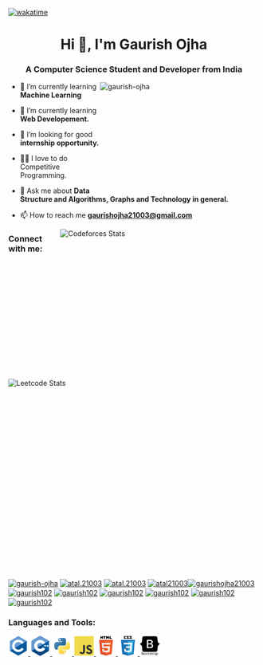  [![wakatime](https://wakatime.com/badge/user/663e162e-324f-45a9-b59c-3069aeb0e8fa.svg)](https://wakatime.com/@663e162e-324f-45a9-b59c-3069aeb0e8fa)
<h1 align="center">Hi 👋, I'm Gaurish Ojha</h1>
<h3 align="center">A Computer Science Student and Developer from India</h3>
<img align="right" src="https://wakatime.com/share/@gaurish21102/fd40fa31-41f3-4f44-b40d-bb2ebcbdc43d.svg" alt="gaurish-ojha" height="220" width="320" />

- 🔭 I’m currently learning **Machine Learning**

- 👯 I’m currently learning **Web Developement.**

- 🤝 I’m looking for good **internship opportunity.**

- 👨‍💻 I love to do Competitive Programming.

- 💬 Ask me about **Data Structure and Algorithms, Graphs and Technology in general.**

- 📫 How to reach me **gaurishojha21003@gmail.com**
<div>
  <img src="https://raw.githubusercontent.com/gaurishiiitnr/cf-visualizer/main/output/light_card.svg" alt="Codeforces Stats" width="400" height="300" style="float: right; margin-left: 20px;" />
    <img src="https://leetcard.jacoblin.cool/gaurish102?ext=contest" alt="Leetcode Stats" width="400" height="400" style="float: left; margin-right: 20px;" />
</div>

<h3 align="left">Connect with me:</h3>
<p align="left">
<a href="https://linkedin.com/in/gaurish-ojha" target="blank"><img align="center" src="https://raw.githubusercontent.com/rahuldkjain/github-profile-readme-generator/master/src/images/icons/Social/linked-in-alt.svg" alt="gaurish-ojha" height="30" width="40" /></a> <a href="https://codeforces.com/profile/atal.21003" target="blank"><img align="center" src="https://raw.githubusercontent.com/rahuldkjain/github-profile-readme-generator/master/src/images/icons/Social/codeforces.svg" alt="atal.21003" height="30" width="40" /></a>
<a href="https://www.codechef.com/users/atal21003" target="blank"><img align="center" src="https://cdn.jsdelivr.net/npm/simple-icons@3.1.0/icons/codechef.svg" alt="atal.21003" height="30" width="40" /></a>
<a href="https://www.hackerearth.com/@atal21003" target="blank"><img align="center" src="https://raw.githubusercontent.com/rahuldkjain/github-profile-readme-generator/master/src/images/icons/Social/hackerearth.svg" alt="atal21003" height="30" width="40" /></a><a href="https://www.hackerrank.com/gaurishojha21003" target="blank"><img align="center" src="https://raw.githubusercontent.com/rahuldkjain/github-profile-readme-generator/master/src/images/icons/Social/hackerrank.svg" alt="gaurishojha21003" height="30" width="40" /></a>
<a href="https://www.leetcode.com/gaurish102" target="blank"><img align="center" src="https://raw.githubusercontent.com/rahuldkjain/github-profile-readme-generator/master/src/images/icons/Social/leet-code.svg" alt="gaurish102" height="30" width="40" /></a> <a href="https://clist.by/account/atal/resource/codingcompetitions.withgoogle.com/" target="blank"><img align="center" src="https://clist.by/media/sizes/64x64/img/resources/codingcompetitions_withgoogle_com.png" alt="gaurish102" height="30" width="40" /></a>
  <a href="https://atcoder.jp/users/atal21003" target="blank"><img align="center" src="https://clist.by/media/sizes/32x32/img/resources/atcoder_jp.png" alt="gaurish102" height="30" width="40" /></a>
 <a href="https://auth.geeksforgeeks.org/user/gaurish_ojha/" target="blank"><img align="center" src="https://media.geeksforgeeks.org/gfg-gg-logo.svg" alt="gaurish102" height="30" width="40" /></a>
  <a href="https://clist.by/coder/atal21003/" target="blank"><img align="center" src="https://clist.by/static/img/logo-48.png?1654998059" alt="gaurish102" height="30" width="60" /></a>
  <a href="https://www.stopstalk.com/user/profile/Gaurish_Ojha" target="blank"><img align="center" src="https://www.stopstalk.com/stopstalk/static/images/StopStalk.png?_rev=20201225170526" alt="gaurish102" height="30" width="60" /></a>
</p>

<h3 align="left">Languages and Tools:</h3>
<p align="left"> 
 <a href="https://www.cprogramming.com/" target="_blank" rel="noreferrer"> <img src="https://raw.githubusercontent.com/devicons/devicon/master/icons/c/c-original.svg" alt="c" width="40" height="40"/> </a>
 <a href="https://www.w3schools.com/cpp/" target="_blank" rel="noreferrer"> <img src="https://raw.githubusercontent.com/devicons/devicon/master/icons/cplusplus/cplusplus-original.svg" alt="cplusplus" width="40" height="40"/> </a> 
 <a href="https://www.python.org" target="_blank" rel="noreferrer"> <img src="https://raw.githubusercontent.com/devicons/devicon/master/icons/python/python-original.svg" alt="python" width="40" height="40"/> </a> 
 <a href="https://developer.mozilla.org/en-US/docs/Web/JavaScript" target="_blank" rel="noreferrer"> <img src="https://raw.githubusercontent.com/devicons/devicon/master/icons/javascript/javascript-original.svg" alt="javascript" width="40" height="40"/> </a> 
 <a href="https://www.w3.org/html/" target="_blank" rel="noreferrer"> <img src="https://raw.githubusercontent.com/devicons/devicon/master/icons/html5/html5-original-wordmark.svg" alt="html5" width="40" height="40"/> </a>  
 <a href="https://www.w3schools.com/css/" target="_blank" rel="noreferrer"> <img src="https://raw.githubusercontent.com/devicons/devicon/master/icons/css3/css3-original-wordmark.svg" alt="css3" width="40" height="40"/> </a>
  <a href="https://getbootstrap.com" target="_blank" rel="noreferrer"> <img src="https://raw.githubusercontent.com/devicons/devicon/master/icons/bootstrap/bootstrap-plain-wordmark.svg" alt="bootstrap" width="40" height="40"/> </a> 
